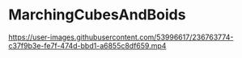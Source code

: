 # MarchingCubesAndBoids

https://user-images.githubusercontent.com/53996617/236763774-c37f9b3e-fe7f-474d-bbd1-a6855c8df659.mp4

